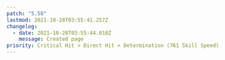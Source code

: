 ```yaml
---
patch: "5.58"
lastmod: 2021-10-28T03:55:41.257Z
changelog:
  - date: 2021-10-28T03:55:44.018Z
    message: Created page
priority: Critical Hit > Direct Hit > Determination (761 Skill Speed)
---
```

